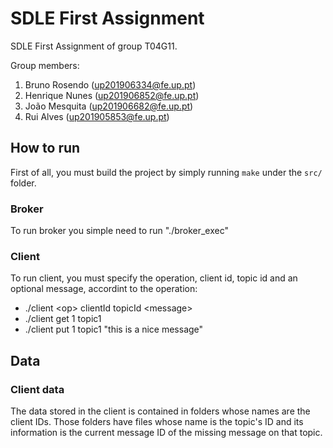 # SDLE First Assignment

SDLE First Assignment of group T04G11.

Group members:

1. Bruno Rosendo (up201906334@fe.up.pt)
2. Henrique Nunes (up201906852@fe.up.pt)
3. João Mesquita (up201906682@fe.up.pt)
4. Rui Alves (up201905853@fe.up.pt)

## How to run

First of all, you must build the project by simply running `make` under the `src/` folder.

### Broker
To run broker you simple need to run "./broker_exec"

### Client
To run client, you must specify the operation, client id, topic id and an optional message, accordint to the operation:

- ./client \<op> clientId topicId \<message>
- ./client get 1 topic1
- ./client put 1 topic1 "this is a nice message"

## Data

### Client data
The data stored in the client is contained in folders whose names are the client IDs.
Those folders have files whose name is the topic's ID and its
information is the current message ID of the missing message on that topic.
